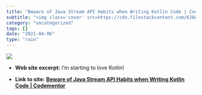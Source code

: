 ```yaml
---
title: "Beware of Java Stream API Habits when Writing Kotlin Code | Codementor"
subtitle: "<img class='cover' src=https://cdn.filestackcontent.com/KJ6W0XZgQfcFt11DSIsw>"
category: "uncategorized"
tags: []
date: "2021-04-06"
type: "rain"
---
```

<img class="cover" src=https://cdn.filestackcontent.com/KJ6W0XZgQfcFt11DSIsw>



* **Web site excerpt:** I’m starting to love Kotlin!

* **Link to site:** **[Beware of Java Stream API Habits when Writing Kotlin Code | Codementor](https://www.codementor.io/pivovarit/beware-of-java-stream-api-habits-when-writing-kotlin-code-qrop4ymdc)**
